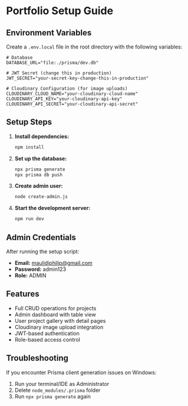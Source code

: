 # Portfolio Setup Guide

## Environment Variables

Create a `.env.local` file in the root directory with the following variables:

```env
# Database
DATABASE_URL="file:./prisma/dev.db"

# JWT Secret (change this in production)
JWT_SECRET="your-secret-key-change-this-in-production"

# Cloudinary Configuration (for image uploads)
CLOUDINARY_CLOUD_NAME="your-cloudinary-cloud-name"
CLOUDINARY_API_KEY="your-cloudinary-api-key"
CLOUDINARY_API_SECRET="your-cloudinary-api-secret"
```

## Setup Steps

1. **Install dependencies:**
   ```bash
   npm install
   ```

2. **Set up the database:**
   ```bash
   npx prisma generate
   npx prisma db push
   ```

3. **Create admin user:**
   ```bash
   node create-admin.js
   ```

4. **Start the development server:**
   ```bash
   npm run dev
   ```

## Admin Credentials

After running the setup script:
- **Email:** maulidiphilip@gmail.com
- **Password:** admin123
- **Role:** ADMIN

## Features

- Full CRUD operations for projects
- Admin dashboard with table view
- User project gallery with detail pages
- Cloudinary image upload integration
- JWT-based authentication
- Role-based access control

## Troubleshooting

If you encounter Prisma client generation issues on Windows:
1. Run your terminal/IDE as Administrator
2. Delete `node_modules/.prisma` folder
3. Run `npx prisma generate` again
